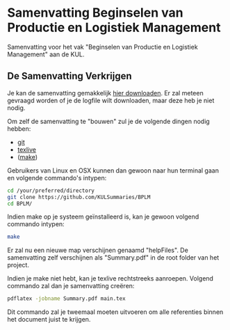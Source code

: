 # Samenvatting Beginselen van Productie en Logistiek Management

Samenvatting voor het vak "Beginselen van Productie en Logistiek Management" aan de KUL.

## De Samenvatting Verkrijgen
Je kan de samenvatting gemakkelijk [hier downloaden](https://www.sharelatex.com/github/repos/KULSummaries/BPLM). Er zal meteen gevraagd worden of je de logfile wilt downloaden, maar deze heb je niet nodig.

Om zelf de samenvatting te "bouwen" zul je de volgende dingen nodig hebben:
* [git](http://www.git-scm.com/)
* [texlive](https://www.tug.org/texlive/)
* ([make](https://www.gnu.org/software/make/))

Gebruikers van Linux en OSX kunnen dan gewoon naar hun terminal gaan en volgende commando's intypen:

``` bash
cd /your/preferred/directory
git clone https://github.com/KULSummaries/BPLM
cd BPLM/
```

Indien make op je systeem geïnstalleerd is, kan je gewoon volgend commando intypen:
```bash
make
```

Er zal nu een nieuwe map verschijnen genaamd "helpFiles". De samenvatting zelf verschijnen als "Summary.pdf" in de root folder van het project.

Indien je make niet hebt, kan je texlive rechtstreeks aanroepen. Volgend commando zal dan je samenvatting creëren:
``` bash
pdflatex -jobname Summary.pdf main.tex
```

Dit commando zal je tweemaal moeten uitvoeren om alle referenties binnen het document juist te krijgen.
